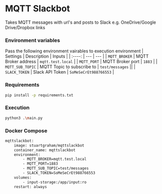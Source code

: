 # MQTT Slackbot
Takes MQTT messages with url's and posts to Slack e.g. OneDrive/Google Drive/Dropbox links

### Environment variables
Pass the following environment vairables to execution environment
| Settings | Description | Inputs |
| :----: | --- | --- |
| `MQTT_BROKER` | MQTT Broker address | `mqtt.test.local` |
| `MQTT_PORT` | MQTT Broker port | `1883` |
| `MQTT_SUB_TOPIC` | MQTT Topic to subscribe to | `test/messages` ||
| `SLACK_TOKEN` | Slack API Token | `SoMeSeCrEt988766553` |

### Requirements
```sh
pip install -p requirements.txt
```

### Execution 
```sh
python3 .\main.py
```

### Docker Compose
```sh 
mqttslackbot:
    image: stuartgraham/mqttslackbot
    container_name: mqttslackbot
    environment:
        - MQTT_BROKER=mqtt.test.local
        - MQTT_PORT=1883
        - MQTT_SUB_TOPIC=test/messages
        - SLACK_TOKEN=SoMeSeCrEt988766553
    volumes:
        - input-storage:/app/input:ro
    restart: always
```